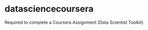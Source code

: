 datasciencecoursera
===================

Required to complete a Coursera Assignment (Data Scientist Toolkit)
